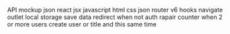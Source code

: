API mockup json
react
jsx
javascript
html
css
json
router v6 hooks navigate outlet
local storage save data
redirect when not auth
rapair counter when 2 or more users create user or title and this same time
